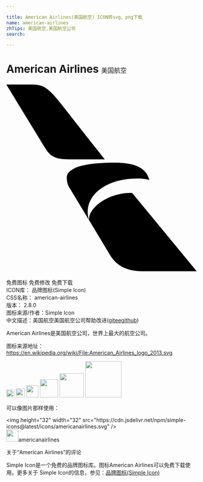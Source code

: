 ```yaml
---

title: American Airlines(美国航空) ICON转svg、png下载
name: american-airlines
zhTips: 美国航空,美国航空公司
search: 

---
```


# American Airlines  <small style="font-size: 60%;font-weight: 100">美国航空</small>

<div id="svg" class="svg-wrap">
<svg role="img" viewBox="0 0 24 24" xmlns="http://www.w3.org/2000/svg"><title>American Airlines icon</title><path d="M0 .244h3.264c1.377 0 1.942.563 2.499 1.116.637.58 2.57 3.196 6.657 8.303H7.997c-1.809 0-2.38-.308-3.08-1.375zm10.424 17.072l-2.427-4.013c-.292-.455-.372-.854-.372-1.318 0-.51.217-.79 1.053-1.233.973-.466 2.933-.67 4.954-.67 3.283 0 4.07 1.055 4.405 2.192 0 0-.464-.185-1.554-.185-3.459 0-6.223 1.68-6.223 4.221 0 .534.164 1.006.164 1.006zm4.936-3.417c-2.547.089-5.032 1.869-4.936 3.416l2.7 4.486c.836 1.344 2.215 1.955 3.932 1.955H24l-8.13-9.852a5.55 5.55 0 0 0-.51-.005Z"/></svg>
</div>
<detail full-name='american-airlines'></detail>

<div class="detail-page">
<p>
<span><span class="badge-success badge">免费图标</span> <span class="badge-success badge">免费修改</span>  <span class="badge-success badge">免费下载</span> </span>
<br/>
<span>
ICON库：
<span class="badge-secondary badge">品牌图标(Simple Icon)</span> 
</span>
<br/>
<span>
CSS名称：
<span class="badge-secondary badge">american-airlines</span> 
</span>

<br/>
<span>
版本：
<span class="badge-secondary badge">2.8.0</span> 
</span>
<br/>
<span>图标来源/作者：<span class="badge-light badge">Simple Icon</span></span> 
<br/>
<span class="zh-detail">中文描述：<span class="badge-primary badge">美国航空</span><span class="badge-primary badge">美国航空公司</span><span class="help-link"><span>帮助改进</span>(<a href="https://gitee.com/liuwave/icon-helper/edit/master/json/brands/american-airlines.json" target="_blank" rel="noopener noreferrer">gitee</a><a href="https://github.com/liuwave/icon-helper/edit/master/json/brands/american-airlines.json" target="_blank" rel="noopener noreferrer">github</a></span>)</span><br/>
</p>
</div><div class="description description alert alert-light"><p>American Airlines是美国航空公司，世界上最大的航空公司。</p><p>图标来源地址：<a href="https://en.wikipedia.org/wiki/File:American_Airlines_logo_2013.svg" target="_blank" rel="noopener noreferrer">https://en.wikipedia.org/wiki/File:American_Airlines_logo_2013.svg</a></p></div>
<div class="alert alert-dark">
<img height="21" width="21" src="https://cdn.jsdelivr.net/npm/simple-icons@latest/icons/americanairlines.svg" />
<img height="24" width="24" src="https://cdn.jsdelivr.net/npm/simple-icons@latest/icons/americanairlines.svg" />
<img height="32" width="32" src="https://cdn.jsdelivr.net/npm/simple-icons@latest/icons/americanairlines.svg" />
<img height="48" width="48" src="https://cdn.jsdelivr.net/npm/simple-icons@latest/icons/americanairlines.svg" />
<img height="64" width="64" src="https://cdn.jsdelivr.net/npm/simple-icons@latest/icons/americanairlines.svg" />
<img height="96" width="96" src="https://cdn.jsdelivr.net/npm/simple-icons@latest/icons/americanairlines.svg" />

</div>
<div>
  <p>可以像图片那样使用：    
  </p>
  <div class="alert alert-primary" style="font-size: 14px">
    &lt;img height="32" width="32" src="https://cdn.jsdelivr.net/npm/simple-icons@latest/icons/americanairlines.svg" /&gt;
    <copy-btn content='<img height="32" width="32" src="https://cdn.jsdelivr.net/npm/simple-icons@latest/icons/americanairlines.svg" />'></copy-btn>
  </div>
  <div class="alert alert-secondary">
    <img height="32" width="32" src="https://cdn.jsdelivr.net/npm/simple-icons@latest/icons/americanairlines.svg" />americanairlines
    <copy-btn content="americanairlines" btn-title="复制图标名称"></copy-btn>
  </div>
</div>

<Vssue title="关于“American Airlines”的评论" >关于“American Airlines”的评论</Vssue>


<div><p>Simple Icon是一个免费的品牌图标库。图标American Airlines可以免费下载使用。更多关于  Simple Icon的信息，参见：<a target="_blank" href="https://iconhelper.cn/brands.html">品牌图标(Simple Icon)</a>
</p></div>
